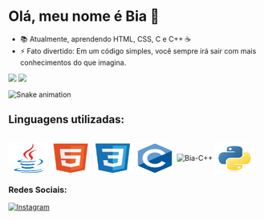 # Olá, meu nome é Bia 👋

- 📚 Atualmente, aprendendo HTML, CSS, C e C++ ☕ 
- ⚡ Fato divertido: Em um código simples, você sempre irá sair com mais conhecimentos do que imagina.
 
 <div>
    <img height="180em" src="https://github-readme-stats.vercel.app/api?username=davialgarcia&show_icons=true&theme=dracula&include_all_commits=true&count_private=true"/>
    <img height="180em" src="https://github-readme-stats.vercel.app/api/top-langs/?username=davialgarcia&layout=compact&langs_count=7&theme=dracula"/>
 <div>
  
![Snake animation](https://github.com/biancadqreal/biancadqreal/blob/output/github-contribution-grid-snake.svg)
  
 ## Linguagens utilizadas:

<div style="display: inline_block"><br>
  <img align="center" alt="Bia-Js" height="60" width="80" src="https://raw.githubusercontent.com/devicons/devicon/master/icons/java/java-original.svg">
  <img align="center" alt="Bia-HTML" height="60" width="80" src="https://raw.githubusercontent.com/devicons/devicon/master/icons/html5/html5-original.svg">
  <img align="center" alt="Bia-CSS" height="60" width="80" src="https://raw.githubusercontent.com/devicons/devicon/master/icons/css3/css3-original.svg">
  <img align="center" alt="Bia-C" height="60" width="80" src="https://raw.githubusercontent.com/devicons/devicon/master/icons/c/c-original.svg">
   <img align="center" alt="Bia-C++" height="60" width="80" src="https://raw.githubusercontent.com/devicons/devicon/master/icons/cpp/cpp-original.svg">
  <img align="center" alt="Bia-Python" height="60" width="80" src="https://raw.githubusercontent.com/devicons/devicon/master/icons/python/python-original.svg">
  </div>
    
 ### Redes Sociais:
 
[![Instagram](https://img.shields.io/badge/Instagram-E4405F?style=for-the-badge&logo=instagram&logoColor=white)](https://www.instagram.com/biaartsofc/)
